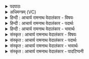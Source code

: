 <details><summary>पदपाठः</summary>

अ꣡व्याः꣢꣯। वा꣡रैः꣢꣯। प꣡रि꣢꣯। प्रि꣣य꣢म्। ह꣡रि꣢꣯म्। हि꣣न्वन्ति। अ꣡द्रि꣢꣯भिः। अ। द्रि꣣भिः। प꣡व꣢꣯मानम्। म꣣धुश्चु꣡त꣢म्। म꣣धु। श्चु꣡त꣢꣯म्। १२०७।
</details>

<details><summary>अधिमन्त्रम् (VC)</summary>

- पवमानः सोमः
- उचथ्य आङ्गिरसः
- गायत्री
- षड्जः
</details>

<details><summary>हिन्दी : आचार्य रामनाथ वेदालंकार - विषयः</summary>

अगले मन्त्र में यह कथन है कि कैसे परमेश्वर का किस प्रकार साक्षात्कार करना चाहिए।
</details>

<details><summary>हिन्दी : आचार्य रामनाथ वेदालंकार - पदार्थः</summary>

पदार्थान्वयभाषाः -  (प्रियम्) उपासकों के प्यारे, (हरिम्) दुःखों को हरनेवाले, (पवमानम्) हृदय को पवित्र करनेवाले, (मधुश्चुतम्) आनन्द को परिस्रुत करनेवाले सोम परमात्मा को,उपासक जन (अव्याः वारैः) चित्तभूमि के विक्षेप का निवारण करनेवाले उपायों से और (अद्रिभिः) ध्यानरूप सिल-बट्टों से (परिहिन्वन्ति) अपने आत्मा में प्रेषित करते हैं अर्थात् उसका साक्षात्कार करते हैं ॥३॥
</details>

<details><summary>हिन्दी : आचार्य रामनाथ वेदालंकार - भावार्थः</summary>

भावार्थभाषाः -  योग के विघ्नरूप व्याधि,स्त्यान,संशय आदि तथा दुःख,दौर्मनस्य आदि का निवारण करके ध्यान द्वारा परमात्मा का साक्षात्कार करके सबको आनन्द-रस की धारा में स्नान करना चाहिए ॥३॥
</details>

<details><summary>संस्कृत : आचार्य रामनाथ वेदालंकार - विषयः</summary>

अथ कीदृशः परमेश्वरः कथं साक्षात्करणीय इत्याह।
</details>

<details><summary>संस्कृत : आचार्य रामनाथ वेदालंकार - पदार्थः</summary>

पदार्थान्वयभाषाः -  (प्रियम्) उपासकानां प्रेमास्पदम्, (हरिम्) दुःखानां हर्तारम्, (पवमानम्) हृदयं पवित्रयन्तम्, (मधुश्चुतम्) आनन्दस्राविणम् सोमं परमात्मानम्,उपासकाः जनाः (अव्याः वारैः) चित्तभूमेः विक्षेपनिवारणोपायैः (अद्रिभिः) ध्यानरूपैः पेषणसाधनैश्च (परिहिन्वन्ति) स्वात्मनि प्रेषयन्ति,परिपश्यन्तीत्यर्थः ॥३॥
</details>

<details><summary>संस्कृत : आचार्य रामनाथ वेदालंकार - भावार्थः</summary>

भावार्थभाषाः -  योगविघ्नभूतान् व्याधिस्त्यानसंशयादीन् दुःखदौर्मनस्यादींश्च विनिवार्य ध्यानद्वारा परमात्मानं साक्षात्कृत्य सर्वैरानन्दवारिधारायां स्नातव्यम् ॥३॥
</details>

<details><summary>संस्कृत : आचार्य रामनाथ वेदालंकार - पादटिप्पनी</summary>

टिप्पणी:   १. ऋ० ९।५०।३,‘अव्या वारैः’ इत्यत्र ‘अव्यो॒ वारे॒’ इति पाठः।
</details>